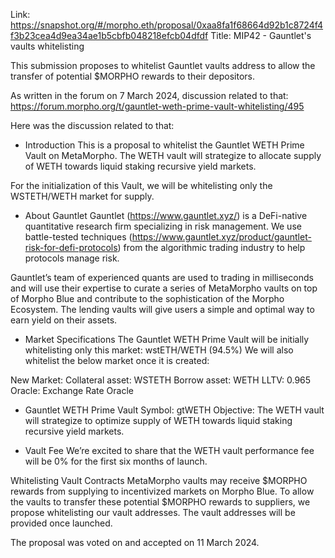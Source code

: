 Link: https://snapshot.org/#/morpho.eth/proposal/0xaa8fa1f68664d92b1c8724f4f3b23cea4d9ea34ae1b5cbfb048218efcb04dfdf
Title: MIP42 - Gauntlet's vaults whitelisting

This submission proposes to whitelist Gauntlet vaults address to allow the transfer of potential $MORPHO rewards to their depositors.

As written in the forum on 7 March 2024, discussion related to that: https://forum.morpho.org/t/gauntlet-weth-prime-vault-whitelisting/495

Here was the discussion related to that:

- Introduction
This is a proposal to whitelist the Gauntlet WETH Prime Vault on MetaMorpho. The WETH vault will strategize to allocate supply of WETH towards liquid staking recursive yield markets.

For the initialization of this Vault, we will be whitelisting only the WSTETH/WETH market for supply.


- About Gauntlet
Gauntlet (https://www.gauntlet.xyz/) is a DeFi-native quantitative research firm specializing in risk management. We use battle-tested techniques (https://www.gauntlet.xyz/product/gauntlet-risk-for-defi-protocols) from the algorithmic trading industry to help protocols manage risk.

Gauntlet’s team of experienced quants are used to trading in milliseconds and will use their expertise to curate a series of MetaMorpho vaults on top of Morpho Blue and contribute to the sophistication of the Morpho Ecosystem. The lending vaults will give users a simple and optimal way to earn yield on their assets.


- Market Specifications
The Gauntlet WETH Prime Vault will be initially whitelisting only this market:
wstETH/WETH (94.5%)
We will also whitelist the below market once it is created:

New Market:
Collateral asset: WSTETH
Borrow asset: WETH
LLTV: 0.965
Oracle: Exchange Rate Oracle


- Gauntlet WETH Prime Vault
Symbol: gtWETH
Objective: The WETH vault will strategize to optimize supply of WETH towards liquid staking recursive yield markets.


- Vault Fee
We’re excited to share that the WETH vault performance fee will be 0% for the first six months of launch.

Whitelisting Vault Contracts
MetaMorpho vaults may receive $MORPHO rewards from supplying to incentivized markets on Morpho Blue. To allow the vaults to transfer these potential $MORPHO rewards to suppliers, we propose whitelisting our vault addresses. The vault addresses will be provided once launched.


The proposal was voted on and accepted on 11 March 2024.